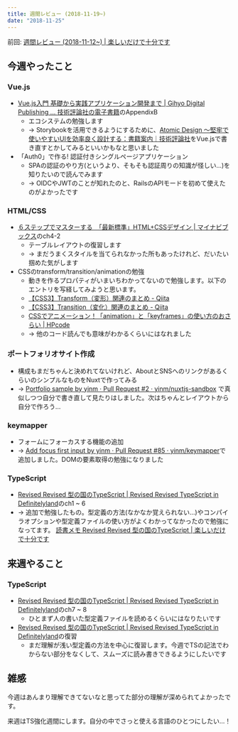 ```yaml
---
title: 週間レビュー (2018-11-19~)
date: "2018-11-25"
---
```


前回: [週間レビュー (2018-11-12~) | 楽しいだけで十分です](https://yinm.info/20181118/)

## 今週やったこと

### Vue.js
- [Vue.js入門 基礎から実践アプリケーション開発まで | Gihyo Digital Publishing … 技術評論社の電子書籍](https://gihyo.jp/dp/ebook/2018/978-4-297-10092-6)のAppendixB
  - エコシステムの勉強します
  - -> Storybookを活用できるようにするために、[Atomic Design ～堅牢で使いやすいUIを効率良く設計する：書籍案内｜技術評論社](https://gihyo.jp/book/2018/978-4-7741-9705-0)をVue.jsで書き直すとかしてみるといいかもなと思いました
- 「Auth0」で作る! 認証付きシングルページアプリケーション
  - SPAの認証のやり方(というより、そもそも認証周りの知識が怪しい...)を知りたいので読んでみます
  - ->  OIDCやJWTのことが知れたのと、RailsのAPIモードを初めて使えたのがよかったです

### HTML/CSS
- [６ステップでマスターする　「最新標準」HTML+CSSデザイン | マイナビブックス](https://book.mynavi.jp/supportsite/detail/9784839960223.html)のch4-2
  - テーブルレイアウトの復習します
  - -> まだうまくスタイルを当てられなかった所もあったけれど、だいたい掴めた気がします
- CSSのtransform/transition/animationの勉強
  - 動きを作るプロパティがいまいちわかってないので勉強します。以下のエントリを写経してみようと思います。
  - [【CSS3】Transform（変形）関連のまとめ - Qiita](https://qiita.com/7968/items/eddfeb4b424d7c2d2d34)
  - [【CSS3】Transition（変化）関連のまとめ - Qiita](https://qiita.com/7968/items/812d6a21fc4dd9ae9c75)
  - [CSSでアニメーション！「animation」と「keyframes」の使い方のおさらい | HPcode](https://haniwaman.com/css-animation/)
  - -> 他のコード読んでも意味がわかるくらいにはなれました

### ポートフォリオサイト作成
- 構成もまだちゃんと決めれてないけれど、AboutとSNSへのリンクがあるくらいのシンプルなものをNuxtで作ってみる
- -> [Portfolio sample by yinm · Pull Request #2 · yinm/nuxtjs-sandbox](https://github.com/yinm/nuxtjs-sandbox/pull/2) で真似しつつ自分で書き直して見たりはしました。次はちゃんとレイアウトから自分で作ろう...

### keymapper
- フォームにフォーカスする機能の追加
- -> [Add focus first input by yinm · Pull Request #85 · yinm/keymapper](https://github.com/yinm/keymapper/pull/85)で追加しました。DOMの要素取得の勉強になりました

### TypeScript
- [Revised Revised 型の国のTypeScript | Revised Revised TypeScript in Definitelyland](http://typescript.ninja/typescript-in-definitelyland/)のch1 ~ 6
- -> 追加で勉強したもの。型定義の方法(なかなか覚えられない...)やコンパイラオプションや型定義ファイルの使い方がよくわかってなかったので勉強になってます。 [読書メモ Revised Revised 型の国のTypeScript | 楽しいだけで十分です](https://yinm.info/20181123/)

## 来週やること

### TypeScript
- [Revised Revised 型の国のTypeScript | Revised Revised TypeScript in Definitelyland](http://typescript.ninja/typescript-in-definitelyland/)のch7 ~ 8
  - ひとまず人の書いた型定義ファイルを読めるくらいにはなりたいです
- [Revised Revised 型の国のTypeScript | Revised Revised TypeScript in Definitelyland](http://typescript.ninja/typescript-in-definitelyland/)の復習
  - まだ理解が浅い型定義の方法を中心に復習します。今週でTSの記法でわからない部分をなくして、スムーズに読み書きできるようにしたいです

## 雑感

今週はあんまり理解できてないなと思ってた部分の理解が深められてよかったです。

来週はTS強化週間にします。自分の中でさっと使える言語のひとつにしたい...！
